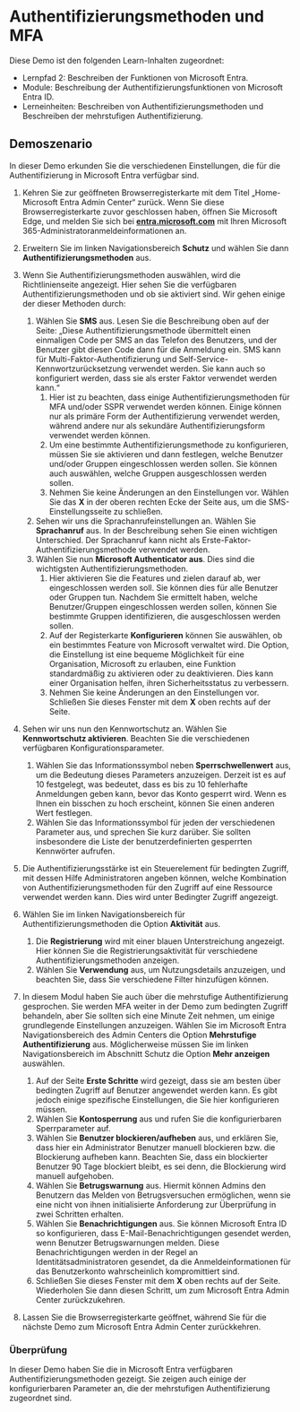 <!---
---
Demo: Titel: Erkunden Microsoft Entra ID Benutzereinstellungen Lernpfad/Modul/Einheit: Lernpfad: Beschreiben der Funktionen von Microsoft Entra; Modul 2: Beschreiben der Authentifizierungsfunktionen von Microsoft Entra ID; Lerneinheit 3: Beschreiben der Authentifizierungsmethoden und Einheit 4: Beschreiben der mehrstufigen Authentifizierung
---
--->

# Authentifizierungsmethoden und MFA

Diese Demo ist den folgenden Learn-Inhalten zugeordnet:

- Lernpfad 2: Beschreiben der Funktionen von Microsoft Entra.
- Module: Beschreibung der Authentifizierungsfunktionen von Microsoft Entra ID.
- Lerneinheiten: Beschreiben von Authentifizierungsmethoden und Beschreiben der mehrstufigen Authentifizierung.

## Demoszenario

In dieser Demo erkunden Sie die verschiedenen Einstellungen, die für die Authentifizierung in Microsoft Entra verfügbar sind.

1. Kehren Sie zur geöffneten Browserregisterkarte mit dem Titel „Home-Microsoft Entra Admin Center“ zurück.  Wenn Sie diese Browserregisterkarte zuvor geschlossen haben, öffnen Sie Microsoft Edge, und melden Sie sich bei **[entra.microsoft.com](https://entra.microsoft.com)** mit Ihren Microsoft 365-Administratoranmeldeinformationen an.

1. Erweitern Sie im linken Navigationsbereich **Schutz** und wählen Sie dann **Authentifizierungsmethoden** aus.

1. Wenn Sie Authentifizierungsmethoden auswählen, wird die Richtlinienseite angezeigt.  Hier sehen Sie die verfügbaren Authentifizierungsmethoden und ob sie aktiviert sind.  Wir gehen einige der dieser Methoden durch:  
    1. Wählen Sie **SMS** aus.  Lesen Sie die Beschreibung oben auf der Seite: „Diese Authentifizierungsmethode übermittelt einen einmaligen Code per SMS an das Telefon des Benutzers, und der Benutzer gibt diesen Code dann für die Anmeldung ein. SMS kann für Multi-Faktor-Authentifizierung und Self-Service-Kennwortzurücksetzung verwendet werden. Sie kann auch so konfiguriert werden, dass sie als erster Faktor verwendet werden kann.“
        1. Hier ist zu beachten, dass einige Authentifizierungsmethoden für MFA und/oder SSPR verwendet werden können.  Einige können nur als primäre Form der Authentifizierung verwendet werden, während andere nur als sekundäre Authentifizierungsform verwendet werden können.
        1. Um eine bestimmte Authentifizierungsmethode zu konfigurieren, müssen Sie sie aktivieren und dann festlegen, welche Benutzer und/oder Gruppen eingeschlossen werden sollen.  Sie können auch auswählen, welche Gruppen ausgeschlossen werden sollen.
        1. Nehmen Sie keine Änderungen an den Einstellungen vor.  Wählen Sie das **X** in der oberen rechten Ecke der Seite aus, um die SMS-Einstellungsseite zu schließen.  
    1. Sehen wir uns die Sprachanrufeinstellungen an.  Wählen Sie **Sprachanruf** aus. In der Beschreibung sehen Sie einen wichtigen Unterschied.  Der Sprachanruf kann nicht als Erste-Faktor-Authentifizierungsmethode verwendet werden.
    1. Wählen Sie nun **Microsoft Authenticator aus**.  Dies sind die wichtigsten Authentifizierungsmethoden.  
        1. Hier aktivieren Sie die Features und zielen darauf ab, wer eingeschlossen werden soll.  Sie können dies für alle Benutzer oder Gruppen tun. Nachdem Sie ermittelt haben, welche Benutzer/Gruppen eingeschlossen werden sollen, können Sie bestimmte Gruppen identifizieren, die ausgeschlossen werden sollen.  
        1. Auf der Registerkarte **Konfigurieren** können Sie auswählen, ob ein bestimmtes Feature von Microsoft verwaltet wird. Die Option, die Einstellung ist eine bequeme Möglichkeit für eine Organisation, Microsoft zu erlauben, eine Funktion standardmäßig zu aktivieren oder zu deaktivieren. Dies kann einer Organisation helfen, ihren Sicherheitsstatus zu verbessern.
        1. Nehmen Sie keine Änderungen an den Einstellungen vor. Schließen Sie dieses Fenster mit dem **X** oben rechts auf der Seite.
 
1. Sehen wir uns nun den Kennwortschutz an. Wählen Sie **Kennwortschutz aktivieren**.  Beachten Sie die verschiedenen verfügbaren Konfigurationsparameter.  
    1. Wählen Sie das Informationssymbol neben **Sperrschwellenwert** aus, um die Bedeutung dieses Parameters anzuzeigen.  Derzeit ist es auf 10 festgelegt, was bedeutet, dass es bis zu 10 fehlerhafte Anmeldungen geben kann, bevor das Konto gesperrt wird.  Wenn es Ihnen ein bisschen zu hoch erscheint, können Sie einen anderen Wert festlegen.
    1. Wählen Sie das Informationssymbol für jeden der verschiedenen Parameter aus, und sprechen Sie kurz darüber.  Sie sollten insbesondere die Liste der benutzerdefinierten gesperrten Kennwörter aufrufen.

1. Die Authentifizierungsstärke ist ein Steuerelement für bedingten Zugriff, mit dessen Hilfe Administratoren angeben können, welche Kombination von Authentifizierungsmethoden für den Zugriff auf eine Ressource verwendet werden kann. Dies wird unter Bedingter Zugriff angezeigt.

1. Wählen Sie im linken Navigationsbereich für Authentifizierungsmethoden die Option **Aktivität** aus.
    1. Die **Registrierung** wird mit einer blauen Unterstreichung angezeigt.  Hier können Sie die Registrierungsaktivität für verschiedene Authentifizierungsmethoden anzeigen.
    1. Wählen Sie **Verwendung** aus, um Nutzungsdetails anzuzeigen, und beachten Sie, dass Sie verschiedene Filter hinzufügen können.

1. In diesem Modul haben Sie auch über die mehrstufige Authentifizierung gesprochen. Sie werden MFA weiter in der Demo zum bedingten Zugriff behandeln, aber Sie sollten sich eine Minute Zeit nehmen, um einige grundlegende Einstellungen anzuzeigen.  Wählen Sie im Microsoft Entra Navigationsbereich des Admin Centers die Option **Mehrstufige Authentifizierung** aus.  Möglicherweise müssen Sie im linken Navigationsbereich im Abschnitt Schutz die Option **Mehr anzeigen** auswählen.
    1. Auf der Seite **Erste Schritte** wird gezeigt, dass sie am besten über bedingten Zugriff auf Benutzer angewendet werden kann. Es gibt jedoch einige spezifische Einstellungen, die Sie hier konfigurieren müssen.
    1. Wählen Sie **Kontosperrung** aus und rufen Sie die konfigurierbaren Sperrparameter auf.
    1. Wählen Sie **Benutzer blockieren/aufheben** aus, und erklären Sie, dass hier ein Administrator Benutzer manuell blockieren bzw. die Blockierung aufheben kann.  Beachten Sie, dass ein blockierter Benutzer 90 Tage blockiert bleibt, es sei denn, die Blockierung wird manuell aufgehoben.
    1. Wählen Sie **Betrugswarnung** aus.  Hiermit können Admins den Benutzern das Melden von Betrugsversuchen ermöglichen, wenn sie eine nicht von ihnen initialisierte Anforderung zur Überprüfung in zwei Schritten erhalten.
    1. Wählen Sie **Benachrichtigungen** aus.  Sie können Microsoft Entra ID so konfigurieren, dass E-Mail-Benachrichtigungen gesendet werden, wenn Benutzer Betrugswarnungen melden. Diese Benachrichtigungen werden in der Regel an Identitätsadministratoren gesendet, da die Anmeldeinformationen für das Benutzerkonto wahrscheinlich kompromittiert sind.
    1. Schließen Sie dieses Fenster mit dem **X** oben rechts auf der Seite.  Wiederholen Sie dann diesen Schritt, um zum Microsoft Entra Admin Center zurückzukehren.

1. Lassen Sie die Browserregisterkarte geöffnet, während Sie für die nächste Demo zum Microsoft Entra Admin Center zurückkehren.

### Überprüfung

In dieser Demo haben Sie die in Microsoft Entra verfügbaren Authentifizierungsmethoden gezeigt.  Sie zeigen auch einige der konfigurierbaren Parameter an, die der mehrstufigen Authentifizierung zugeordnet sind.
